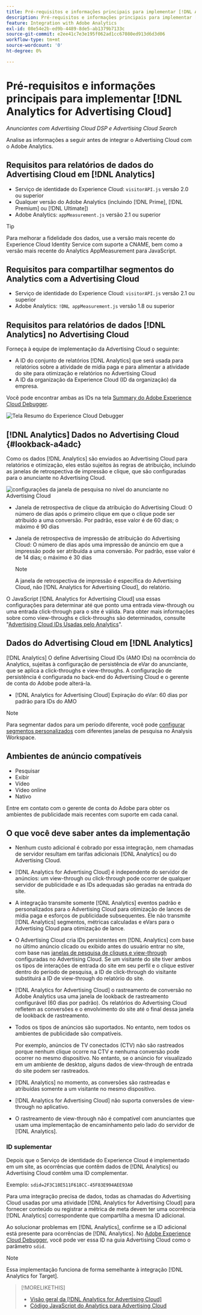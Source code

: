 ```yaml
---
title: Pré-requisitos e informações principais para implementar [!DNL Analytics for Advertising Cloud]
description: Pré-requisitos e informações principais para implementar [!DNL Analytics for Advertising Cloud]
feature: Integration with Adobe Analytics
exl-id: 08e54e2b-ed9b-4489-8de5-ab1379b7133c
source-git-commit: e2ee41c7e3e195f062ad1cc67080ed913d6d3d06
workflow-type: tm+mt
source-wordcount: '0'
ht-degree: 0%

---
```


# Pré-requisitos e informações principais para implementar [!DNL Analytics for Advertising Cloud]

*Anunciantes com Advertising Cloud DSP e Advertising Cloud Search*

Analise as informações a seguir antes de integrar o Advertising Cloud com o Adobe Analytics.

## Requisitos para relatórios de dados do Advertising Cloud em [!DNL Analytics]

* Serviço de identidade do Experience Cloud: `visitorAPI.js` versão 2.0 ou superior
* Qualquer versão do Adobe Analytics (incluindo [!DNL Prime], [!DNL Premium] ou [!DNL Ultimate])
* Adobe Analytics: `appMeasurement.js` versão 2.1 ou superior

>[!TIP]
>
>Para melhorar a fidelidade dos dados, use a versão mais recente do Experience Cloud Identity Service com suporte a CNAME, bem como a versão mais recente do Analytics AppMeasurement para JavaScript.

## Requisitos para compartilhar segmentos do Analytics com a Advertising Cloud

* Serviço de identidade do Experience Cloud: `visitorAPI.js` versão 2.1 ou superior
* Adobe Analytics: `!DNL appMeasurement.js` versão 1.8 ou superior

## Requisitos para relatórios de dados [!DNL Analytics] no Advertising Cloud

Forneça à equipe de implementação da Advertising Cloud o seguinte:

* A ID do conjunto de relatórios [!DNL Analytics] que será usada para relatórios sobre a atividade de mídia paga e para alimentar a atividade do site para otimização e relatórios no Advertising Cloud
* A ID da organização da Experience Cloud (ID da organização) da empresa.

Você pode encontrar ambas as IDs na tela [Summary do Adobe Experience Cloud Debugger](https://experienceleague.adobe.com/docs/debugger/using/run-debugger.html).

![Tela Resumo do Experience Cloud Debugger](/help/integrations/assets/a4adc-debugger-summary.png)

## [!DNL Analytics] Dados no Advertising Cloud {#lookback-a4adc}

Como os dados [!DNL Analytics] são enviados ao Advertising Cloud para relatórios e otimização, eles estão sujeitos às regras de atribuição, incluindo as janelas de retrospectiva de impressão e clique, que são configuradas para o anunciante no Advertising Cloud.

![configurações da janela de pesquisa no nível do anunciante no Advertising Cloud](/help/integrations/assets/a4adc-lookbacks.png)

* Janela de retrospectiva de clique da atribuição do Advertising Cloud: O número de dias após o primeiro clique em que o clique pode ser atribuído a uma conversão. Por padrão, esse valor é de 60 dias; o máximo é 90 dias
* Janela de retrospectiva de impressão de atribuição do Advertising Cloud: O número de dias após uma impressão de anúncio em que a impressão pode ser atribuída a uma conversão. Por padrão, esse valor é de 14 dias; o máximo é 30 dias

   >[!NOTE]
   >
   > A janela de retrospectiva de impressão é específica do Advertising Cloud, não [!DNL Analytics for Advertising Cloud], do relatório.

O JavaScript [!DNL Analytics for Advertising Cloud] usa essas configurações para determinar até que ponto uma entrada view-through ou uma entrada click-through para o site é válida. Para obter mais informações sobre como view-throughs e click-throughs são determinados, consulte &quot;[Advertising Cloud IDs Usadas pelo Analytics](ids.md)&quot;.

## Dados do Advertising Cloud em [!DNL Analytics]

[!DNL Analytics] O define Advertising Cloud IDs (AMO IDs) na ocorrência do Analytics, sujeitas à configuração de persistência de eVar do anunciante, que se aplica a click-throughs e view-throughs. A configuração de persistência é configurada no back-end do Advertising Cloud e o gerente de conta do Adobe pode alterá-la.

* [!DNL Analytics for Advertising Cloud] Expiração do eVar: 60 dias por padrão para IDs do AMO

>[!NOTE]
>
>Para segmentar dados para um período diferente, você pode [configurar segmentos personalizados](https://experienceleague.adobe.com/docs/analytics/components/segmentation/segmentation-workflow/seg-build.html) com diferentes janelas de pesquisa no Analysis Workspace.

## Ambientes de anúncio compatíveis

* Pesquisar
* Exibir
* Vídeo
* Vídeo online
* Nativo

Entre em contato com o gerente de conta do Adobe para obter os ambientes de publicidade mais recentes com suporte em cada canal.

## O que você deve saber antes da implementação

* Nenhum custo adicional é cobrado por essa integração, nem chamadas de servidor resultam em tarifas adicionais [!DNL Analytics] ou do Advertising Cloud.

* [!DNL Analytics for Advertising Cloud] é independente do servidor de anúncios: um view-through ou click-through pode ocorrer de qualquer servidor de publicidade e as IDs adequadas são geradas na entrada do site.

* A integração transmite somente [!DNL Analytics] eventos padrão e personalizados para o Advertising Cloud para otimização de lances de mídia paga e esforços de publicidade subsequentes. Ele não transmite [!DNL Analytics] segmentos, métricas calculadas e eVars para o Advertising Cloud para otimização de lance.

* O Advertising Cloud cria IDs persistentes em [!DNL Analytics] com base no último anúncio clicado ou exibido antes do usuário entrar no site, com base nas [janelas de pesquisa de cliques e view-through](#lookback-a4adc) configuradas no Advertising Cloud. Se um visitante do site tiver ambos os tipos de interações de entrada do site em seu perfil e o clique estiver dentro do período de pesquisa, a ID de click-through do visitante substituirá a ID de view-through do relatório do site.

* [!DNL Analytics for Advertising Cloud] o rastreamento de conversão no Adobe Analytics usa uma janela de lookback de rastreamento configurável (60 dias por padrão). Os relatórios do Advertising Cloud refletem as conversões e o envolvimento do site até o final dessa janela de lookback de rastreamento.

* Todos os tipos de anúncios são suportados. No entanto, nem todos os ambientes de publicidade são compatíveis.

   Por exemplo, anúncios de TV conectados (CTV) não são rastreados porque nenhum clique ocorre na CTV e nenhuma conversão pode ocorrer no mesmo dispositivo. No entanto, se o anúncio for visualizado em um ambiente de desktop, alguns dados de view-through de entrada do site podem ser rastreados.

* [!DNL Analytics] no momento, as conversões são rastreadas e atribuídas somente a um visitante no mesmo dispositivo.

* [!DNL Analytics for Advertising Cloud] não suporta conversões de view-through no aplicativo.

* O rastreamento de view-through não é compatível com anunciantes que usam uma implementação de encaminhamento pelo lado do servidor de [!DNL Analytics].

### ID suplementar

Depois que o Serviço de identidade do Experience Cloud é implementado em um site, as ocorrências que contêm dados de [!DNL Analytics] ou Advertising Cloud contêm uma ID complementar.

Exemplo: `sdid=2F3C18E511F618CC-45F83E994AEE93A0`

Para uma integração precisa de dados, todas as chamadas do Advertising Cloud usadas por uma atividade [!DNL Analytics for Advertising Cloud] para fornecer conteúdo ou registrar a métrica de meta devem ter uma ocorrência [!DNL Analytics] correspondente que compartilha a mesma ID adicional.

Ao solucionar problemas em [!DNL Analytics], confirme se a ID adicional está presente para ocorrências de [!DNL Analytics]. No [Adobe Experience Cloud Debugger](https://experienceleague.adobe.com/docs/debugger/using/experience-cloud-debugger.html), você pode ver essa ID na guia Advertising Cloud como o parâmetro `sdid`.

>[!NOTE]
>
> Essa implementação funciona de forma semelhante à integração [!DNL Analytics for Target].

>[!MORELIKETHIS]
>
>* [Visão geral da [!DNL Analytics for Advertising Cloud]](overview.md)
>* [Código JavaScript do Analytics para Advertising Cloud](/help/integrations/analytics/javascript.md)

